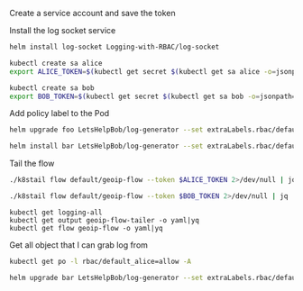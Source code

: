 Create a service account and save the token

Install the log socket service
```bash
helm install log-socket Logging-with-RBAC/log-socket
```

```bash
kubectl create sa alice
export ALICE_TOKEN=$(kubectl get secret $(kubectl get sa alice -o=jsonpath='{.secrets[0].name}') -o=jsonpath='{.data.token}' | base64 -D)
```

```bash
kubectl create sa bob
export BOB_TOKEN=$(kubectl get secret $(kubectl get sa bob -o=jsonpath='{.secrets[0].name}') -o=jsonpath='{.data.token}' | base64 -D)
```

Add policy label to the Pod

```bash
helm upgrade foo LetsHelpBob/log-generator --set extraLabels.rbac/default_alice=allow
```

```bash
helm install bar LetsHelpBob/log-generator --set extraLabels.rbac/default_bob=allow --set extraLabels.rbac/default_alice=allow
```

Tail the flow

```bash
./k8stail flow default/geoip-flow --token $ALICE_TOKEN 2>/dev/null | jq 'if .kubernetes != null then .kubernetes.pod_name else .error end'
```

```bash
./k8stail flow default/geoip-flow --token $BOB_TOKEN 2>/dev/null | jq 'if .kubernetes != null then .kubernetes.pod_name else .error end'
```

```
kubectl get logging-all
kubectl get output geoip-flow-tailer -o yaml|yq
kubectl get flow geoip-flow -o yaml|yq

```

Get all object that I can grab log from

```bash
kubectl get po -l rbac/default_alice=allow -A 
```

```bash
helm upgrade bar LetsHelpBob/log-generator --set extraLabels.rbac/default_bob=allow --set extraLabels.rbac/default_alice=deny
```